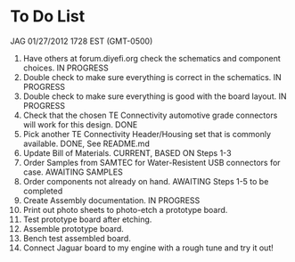# To Do List

JAG 01/27/2012 1728 EST (GMT-0500)

1.  Have others at forum.diyefi.org check the schematics and component choices.  IN PROGRESS
2.  Double check to make sure everything is correct in the schematics.  IN PROGRESS
3.  Double check to make sure everything is good with the board layout.  IN PROGRESS
4.  Check that the chosen TE Connectivity automotive grade connectors will work for this design. DONE
5.  Pick another TE Connectivity Header/Housing set that is commonly available. DONE, See README.md
6.  Update Bill of Materials.  CURRENT, BASED ON Steps 1-3
7.  Order Samples from SAMTEC for Water-Resistent USB connectors for case. AWAITING SAMPLES
8.  Order components not already on hand.  AWAITING Steps 1-5 to be completed
9.  Create Assembly documentation.  IN PROGRESS
10. Print out photo sheets to photo-etch a prototype board.
11. Test prototype board after etching.
12. Assemble prototype board.
13. Bench test assembled board.
14. Connect Jaguar board to my engine with a rough tune and try it out!  

